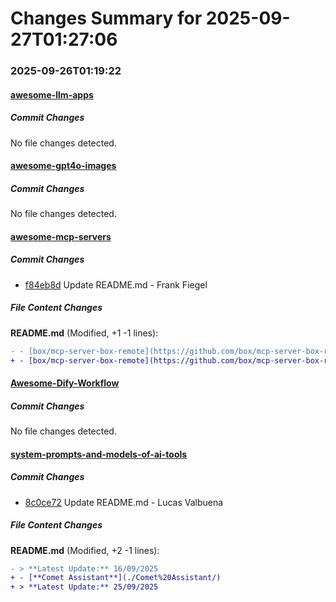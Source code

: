 # Changes Summary for 2025-09-27T01:27:06

### 2025-09-26T01:19:22

#### [awesome-llm-apps](https://github.com/Shubhamsaboo/awesome-llm-apps)

##### Commit Changes

No file changes detected.

#### [awesome-gpt4o-images](https://github.com/jamez-bondos/awesome-gpt4o-images)

##### Commit Changes

No file changes detected.

#### [awesome-mcp-servers](https://github.com/punkpeye/awesome-mcp-servers)

##### Commit Changes

- [f84eb8d](https://github.com/punkpeye/awesome-mcp-servers/commit/f84eb8d9ec5a1b9efe2572fd4757c1f0acdb6554) Update README.md - Frank Fiegel


##### File Content Changes

**README.md** (Modified, +1 -1 lines):

```diff
- - [box/mcp-server-box-remote](https://github.com/box/mcp-server-box-remote/) 🎖️ ☁️ - The Box MCP server allows third party AI agents to securely and seamlessly access Box content and use tools such as search, asking questions from files and folders, and data extraction. This hosted server complements the [local MCP server](https://github.com/box-community/mcp-server-box) which enables connections to desktop applications and systems running in your local environment.
+ - [box/mcp-server-box-remote](https://github.com/box/mcp-server-box-remote/) 🎖️ ☁️ - The Box MCP server allows third party AI agents to securely and seamlessly access Box content and use tools such as search, asking questions from files and folders, and data extraction.
```



#### [Awesome-Dify-Workflow](https://github.com/svcvit/Awesome-Dify-Workflow)

##### Commit Changes

No file changes detected.

#### [system-prompts-and-models-of-ai-tools](https://github.com/x1xhlol/system-prompts-and-models-of-ai-tools)

##### Commit Changes

- [8c0ce72](https://github.com/x1xhlol/system-prompts-and-models-of-ai-tools/commit/8c0ce729861bb1f196adfbaeaee5b7e8f4c5b553) Update README.md - Lucas Valbuena


##### File Content Changes

**README.md** (Modified, +2 -1 lines):

```diff
- > **Latest Update:** 16/09/2025
+ - [**Comet Assistant**](./Comet%20Assistant/)
+ > **Latest Update:** 25/09/2025
```
